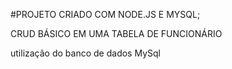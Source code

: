 #PROJETO CRIADO COM NODE.JS E MYSQL;

CRUD BÁSICO EM UMA TABELA DE FUNCIONÁRIO

utilização do banco de dados MySql